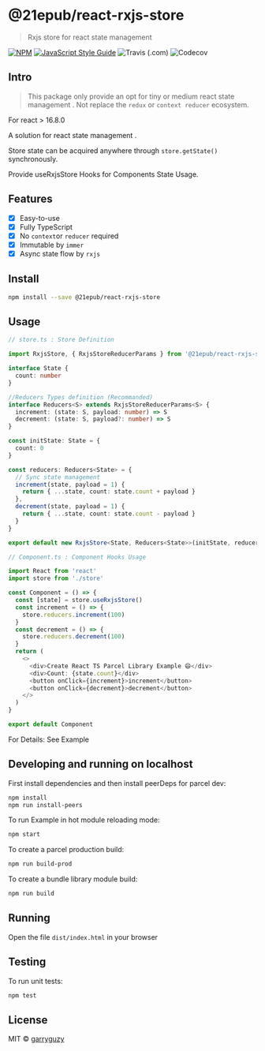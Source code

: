 # @21epub/react-rxjs-store

> Rxjs store for react state management

[![NPM](https://img.shields.io/npm/v/@21epub/react-rxjs-store.svg)](https://www.npmjs.com/package/@21epub/react-rxjs-store) [![JavaScript Style Guide](https://img.shields.io/badge/code_style-standard-brightgreen.svg)](https://standardjs.com) ![Travis (.com)](https://img.shields.io/travis/com/21epub/react-rxjs-store) ![Codecov](https://img.shields.io/codecov/c/github/21epub/react-rxjs-store)

## Intro

> This package only provide an opt for tiny or medium react state management . Not replace the `redux` or `context reducer` ecosystem.

For react > 16.8.0

A solution for react state management .

Store state can be acquired anywhere through `store.getState()` synchronously.

Provide useRxjsStore Hooks for Components State Usage.

## Features

- [x] Easy-to-use
- [x] Fully TypeScript
- [x] No `context`or `reducer` required
- [x] Immutable by `immer`
- [x] Async state flow by `rxjs`

## Install

```bash
npm install --save @21epub/react-rxjs-store
```

## Usage

```ts
// store.ts : Store Definition

import RxjsStore, { RxjsStoreReducerParams } from '@21epub/react-rxjs-store'

interface State {
  count: number
}

//Reducers Types definition (Recommanded)
interface Reducers<S> extends RxjsStoreReducerParams<S> {
  increment: (state: S, payload: number) => S
  decrement: (state: S, payload?: number) => S
}

const initState: State = {
  count: 0
}

const reducers: Reducers<State> = {
  // Sync state management
  increment(state, payload = 1) {
    return { ...state, count: state.count + payload }
  },
  decrement(state, payload = 1) {
    return { ...state, count: state.count - payload }
  }
}

export default new RxjsStore<State, Reducers<State>>(initState, reducers)
```

```ts
// Component.ts : Component Hooks Usage

import React from 'react'
import store from './store'

const Component = () => {
  const [state] = store.useRxjsStore()
  const increment = () => {
    store.reducers.increment(100)
  }
  const decrement = () => {
    store.reducers.decrement(100)
  }
  return (
    <>
      <div>Create React TS Parcel Library Example 😄</div>
      <div>Count: {state.count}</div>
      <button onClick={increment}>increment</button>
      <button onClick={decrement}>decrement</button>
    </>
  )
}

export default Component
```

For Details: See Example

## Developing and running on localhost

First install dependencies and then install peerDeps for parcel dev:

```sh
npm install
npm run install-peers
```

To run Example in hot module reloading mode:

```sh
npm start
```

To create a parcel production build:

```sh
npm run build-prod
```

To create a bundle library module build:

```sh
npm run build
```

## Running

Open the file `dist/index.html` in your browser

## Testing

To run unit tests:

```sh
npm test
```

## License

MIT © [garryguzy](https://github.com/garryguzy)
